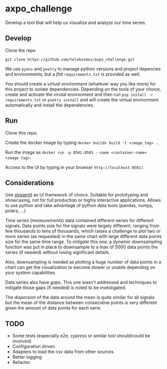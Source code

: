 # axpo_challenge

Develop a tool that will help us visualize and analyze our time series.

## Develop

Clone the repo

`git clone https://github.com/telekosmos/axpo_challenge.git`

We use `pyenv` and `poetry` to manage python versions and project depencies and environments, but a _flat_ `requirements.txt` is provided as well. 

You should create a _virtual environment_ (whatever way you like more) for this project to isolate dependencies. Depending on the tools of your choice, create and activate the virutal environment and then run `pip install -r requirements.txt` or `poetry install` and will create the virtual environment automatically and install the dependencies.

## Run

Clone this repo.

Create the docker image by typing `docker buildx build -t <image_tag> .`.

Run the image as `docker run -p 8501:8501 --name <container-name> <image_tag>`.

Access to the UI by typing in your browser `http://localhost:8501/`.

## Considerations

Use [streamlit](http://streamlit.io) as UI framework of choice. Suitable for prototyping and showcasing, not for full production or highly interactive applications. Allows to use python and take advantage of python data tools (pandas, numpy, polars, ...)

_Time series_ (_measurements_) data contained different series for different signals. Data points size for the signals were largely different, ranging from few thousands to tens of thousands, which raises a challenge to _plot_ two or more series (as requested) in the same chart with large different data points size for the same time range. To _mitigate_ this one, a _dynamic downsampling_ function was put in place to downsample to a max of 5000 data points the series (if needed) without losing significant details.

Also, downsampling is needed as plotting a huge number of data points in a chart can get the visualization to become slower or unable depending on your system capabilities.

Data series also have _gaps_. This one wasn't addressed and techniques to mitigate those gaps (fi needed) is noted to be investigated.

The _dispersion_ of the data around the mean is quite similar for all signals but the mean of the distance between consecutive points is very different given the amount of data points for each serie.

## TODO
- Some tests (especially e2e, _cypress_ or similar tool should/could be involved)
- Configuration driven
- Adapters to load the csv data from other sources
- Better logging
- Refactor
